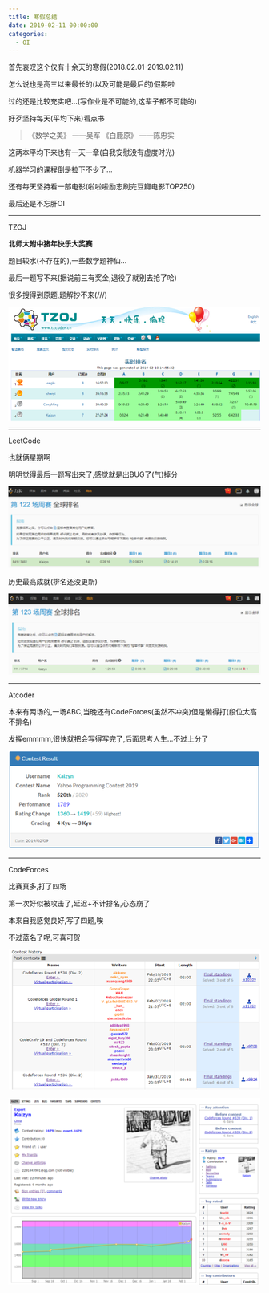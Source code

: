 ```yaml
---
title: 寒假总结
date: 2019-02-11 00:00:00
categories:
  - OI 
---
```


首先哀叹这个仅有十余天的寒假(2018.02.01-2019.02.11)

怎么说也是高三以来最长的(以及可能是最后的)假期啦

过的还是比较充实吧...(写作业是不可能的,这辈子都不可能的)

好歹坚持每天(平均下来)看点书

> 《数学之美》  ——吴军
> 《白鹿原》    ——陈忠实

这两本平均下来也有一天一章(自我安慰没有虚度时光)

机器学习的课程倒是拉下不少了...

还有每天坚持看一部电影(啦啦啦励志刷完豆瓣电影TOP250)

最后还是不忘肝OI

---

TZOJ

**北师大附中猪年快乐大奖赛**

题目较水(不存在的),一些数学题神仙...

最后一题写不来(据说前三有奖金,退役了就别去抢了哈)

很多搜得到原题,题解抄不来(///)

![TZOJ](2019Winter/tzoj.png)

---

LeetCode

也就俩星期啊

明明觉得最后一题写出来了,感觉就是出BUG了(气)掉分

![leetcode1](2019Winter/leetcode122.png)

历史最高成就(排名还没更新)

![leetcode2](2019Winter/leetcode123.png)

---

Atcoder

本来有两场的,一场ABC,当晚还有CodeForces(虽然不冲突)但是懒得打(段位太高不排名)

发挥emmmm,很快就把会写得写完了,后面思考人生...不过上分了

![atcoder](2019Winter/atcoder.png)

---

CodeForces

比赛真多,打了四场

第一次好似被攻击了,延迟+不计排名,心态崩了

本来自我感觉良好,写了四题,唉

不过蓝名了呢,可喜可贺

![codeforces1](2019Winter/codeforces1.png)

![codeforces2](2019Winter/codeforces2.png)
